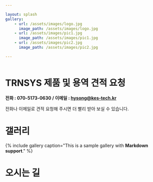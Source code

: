 ```yaml
---

layout: splash
gallery:
	- url: /assets/images/logo.jpg
	  image_path: /assets/images/logo.jpg
    - url: /assets/images/pic1.jpg
      image_path: /assets/images/pic1.jpg
    - url: /assets/images/pic2.jpg  
      image_path: /assets/images/pic2.jpg

---
```

<figure claass="align-center">
	<img src="{{ site.url }}/assets/images/splash.png" alt="">
</figure>

# TRNSYS 제품 및 용역 견적 요청
**전화 : 070-5173-0630 / 이메일 : hysong@kes-tech.kr**

전화나 이메일로 견적 요청해 주시면 더 빨리 받아 보실 수 있습니다. 

# 갤러리

{% include gallery caption="This is a sample gallery with **Markdown support**." %}

# 오시는 길
<!-- * 카카오맵 - 지도퍼가기 -->
<!-- 1. 지도 노드 -->
<div id="daumRoughmapContainer1708177449511" class="root_daum_roughmap root_daum_roughmap_landing"></div>

<!--
	2. 설치 스크립트
	* 지도 퍼가기 서비스를 2개 이상 넣을 경우, 설치 스크립트는 하나만 삽입합니다.
-->
<script charset="UTF-8" class="daum_roughmap_loader_script" src="https://ssl.daumcdn.net/dmaps/map_js_init/roughmapLoader.js"></script>

<!-- 3. 실행 스크립트 -->
<script charset="UTF-8">
	new daum.roughmap.Lander({
		"timestamp" : "1708177449511",
		"key" : "2i5up",
		"mapWidth" : "640",
		"mapHeight" : "360"
	}).render();
</script>